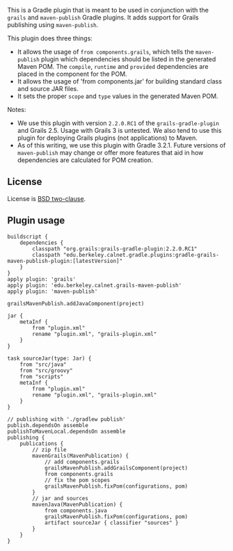 This is a Gradle plugin that is meant to be used in conjunction with the
`grails` and `maven-publish` Gradle plugins.  It adds support for Grails
publishing using `maven-publish`.

This plugin does three things:
* It allows the usage of `from components.grails`, which tells the
  `maven-publish` plugin which dependencies should be listed in the
  generated Maven POM.  The `compile`, `runtime` and `provided` dependencies
  are placed in the component for the POM.
* It allows the usage of 'from components.jar' for building standard class
  and source JAR files.
* It sets the proper `scope` and `type` values in the generated Maven POM.

Notes: 
* We use this plugin with version `2.2.0.RC1` of the `grails-gradle-plugin`
  and Grails 2.5.  Usage with Grails 3 is untested.  We also tend to use
  this plugin for deploying Grails plugins (not applications) to Maven.
* As of this writing, we use this plugin with Gradle 3.2.1.  Future
  versions of `maven-publish` may change or offer more features that aid in
  how dependencies are calculated for POM creation.

## License

License is [BSD two-clause](LICENSE.txt).

## Plugin usage

```
buildscript {
    dependencies {
        classpath "org.grails:grails-gradle-plugin:2.2.0.RC1"
        classpath "edu.berkeley.calnet.gradle.plugins:gradle-grails-maven-publish-plugin:[latestVersion]"
    }
}
apply plugin: 'grails'
apply plugin: 'edu.berkeley.calnet.grails-maven-publish'
apply plugin: 'maven-publish'

grailsMavenPublish.addJavaComponent(project)

jar {
    metaInf {
        from "plugin.xml"
        rename "plugin.xml", "grails-plugin.xml"
    }
}

task sourceJar(type: Jar) {
    from "src/java"
    from "src/groovy"
    from "scripts"
    metaInf {
        from "plugin.xml"
        rename "plugin.xml", "grails-plugin.xml"
    }
}

// publishing with './gradlew publish'
publish.dependsOn assemble
publishToMavenLocal.dependsOn assemble
publishing {
    publications {
        // zip file
        mavenGrails(MavenPublication) {
            // add components.grails
            grailsMavenPublish.addGrailsComponent(project)
            from components.grails
            // fix the pom scopes
            grailsMavenPublish.fixPom(configurations, pom)
        }
        // jar and sources
        mavenJava(MavenPublication) {
            from components.java
            grailsMavenPublish.fixPom(configurations, pom)
            artifact sourceJar { classifier "sources" }
        }
    }
}
```
